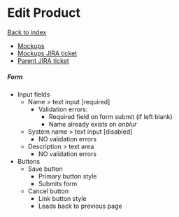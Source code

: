 # Edit Product

[Back to index](../../index.md)

* [Mockups](https://marvelapp.com/prototype/ee82j74/screen/70939421)
* [Mockups JIRA ticket](https://issues.redhat.com/browse/THREESCALE-4523)
* [Parent JIRA ticket](https://issues.redhat.com/browse/THREESCALE-4198)

##### Form
* Input fields
  * Name > text input [required]
    * Validation errors:
      * Required field on form submit (if left blank)
      * Name already exists on _onblur_
  * System name > text input [disabled]
    * NO validation errors
  * Description > text area
    * NO validation errors
* Buttons
  * Save button
    * Primary button style
    * Submits form
  * Cancel button
    * Link button style
    * Leads back to previous page
